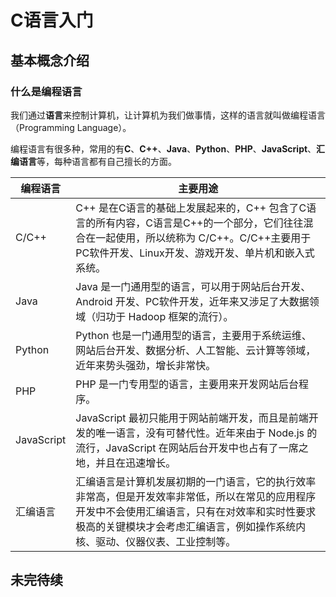 # C语言入门

## 基本概念介绍

### 什么是编程语言

我们通过**语言**来控制计算机，让计算机为我们做事情，这样的语言就叫做编程语言（Programming Language）。

编程语言有很多种，常用的有**C**、**C++**、**Java**、**Python**、**PHP**、**JavaScript**、**汇编语言**等，每种语言都有自己擅长的方面。

| 编程语言   | 主要用途                                                                                                                                                                                                                       |
|------------|--------------------------------------------------------------------------------------------------------------------------------------------------------------------------------------------------------------------------------|
| C/C++      | C++ 是在C语言的基础上发展起来的，C++ 包含了C语言的所有内容，C语言是C++的一个部分，它们往往混合在一起使用，所以统称为 C/C++。C/C++主要用于PC软件开发、Linux开发、游戏开发、单片机和嵌入式系统。                                 |
| Java       | Java 是一门通用型的语言，可以用于网站后台开发、Android 开发、PC软件开发，近年来又涉足了大数据领域（归功于 Hadoop 框架的流行）。                                                                                                |
| Python     | Python 也是一门通用型的语言，主要用于系统运维、网站后台开发、数据分析、人工智能、云计算等领域，近年来势头强劲，增长非常快。                                                                                                    |
| PHP        | PHP 是一门专用型的语言，主要用来开发网站后台程序。                                                                                                                                                                             |
| JavaScript | JavaScript 最初只能用于网站前端开发，而且是前端开发的唯一语言，没有可替代性。近年来由于 Node.js 的流行，JavaScript 在网站后台开发中也占有了一席之地，并且在迅速增长。                                                          |
| 汇编语言   | 汇编语言是计算机发展初期的一门语言，它的执行效率非常高，但是开发效率非常低，所以在常见的应用程序开发中不会使用汇编语言，只有在对效率和实时性要求极高的关键模块才会考虑汇编语言，例如操作系统内核、驱动、仪器仪表、工业控制等。 |

## 未完待续
